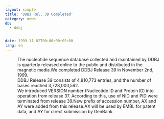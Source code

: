 ```yaml
---
layout: simple
title: 'DDBJ Rel. 39 Completed'
category: news
db:
  - ddbj


date: 1999-11-02T00:00:00+09:00
lang: en
---
```


<dd>The nucleotide sequence database collected and maintained by DDBJ is quarterly released online to the public and distributed in the magnetic media.We completed DDBJ Release 39 in November 2nd, 1999.<br>DDBJ Release 39 consists of 4,810,773 entries, and the number of bases reached 3,728,000,562.<br>
<dd>We introduced VERSION number (Nucleotide ID and Protein ID) into operation from release 37. According to this, use of NID and PID were terminated from release 39.New prefix of accession number, AX and AY were added from this release.AX will be used by EMBL for patent data, and AY for direct submission by GenBank.</dd>
</dd>
